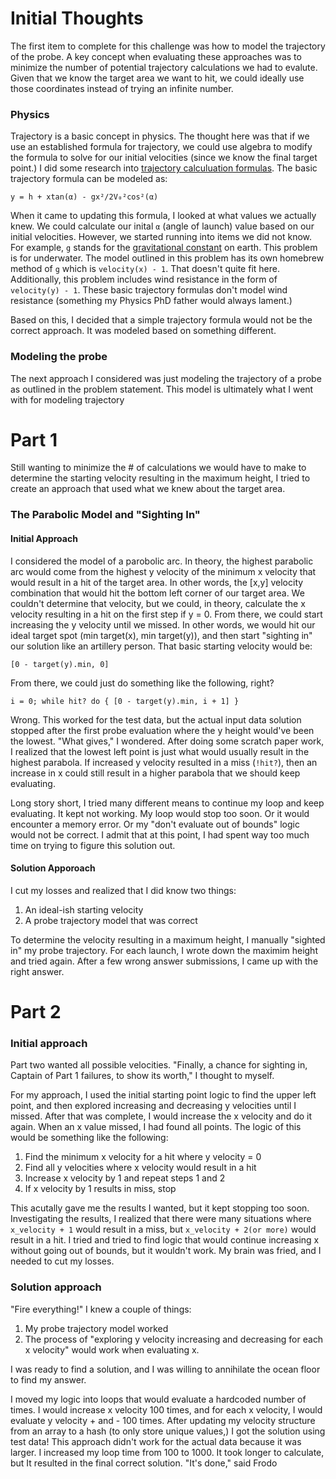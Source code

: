 # Initial Thoughts
The first item to complete for this challenge was how to model the trajectory of the probe. A key concept when evaluating these approaches was to minimize the number of potential trajectory calculations we had to evalute. Given that we know the target area we want to hit, we could ideally use those coordinates instead of trying an infinite number.

### Physics
Trajectory is a basic concept in physics. The thought here was that if we use an established formula for trajectory, we could use algebra to modify the formula to solve for our initial velocities (since we know the final target point.) I did some research into [trajectory calculuation formulas](https://www.omnicalculator.com/physics/trajectory-projectile-motion). The basic trajectory formula can be modeled as:

`y = h + xtan(α) - gx²/2V₀²cos²(α)`

When it came to updating this formula, I looked at what values we actually knew. We could calculate our inital `α` (angle of launch) value based on our initial velocities. However, we started running into items we did not know. For example, `g` stands for the [gravitational constant](https://www.cuemath.com/trajectory-formula/) on earth. This problem is for underwater. The model outlined in this problem has its own homebrew method of `g` which is `velocity(x) - 1`. That doesn't quite fit here. Additionally, this problem includes wind resistance in the form of `velocity(y) - 1`. These basic trajectory formulas don't model wind resistance (something my Physics PhD father would always lament.)

Based on this, I decided that a simple trajectory formula would not be the correct approach. It was modeled based on something different.

### Modeling the probe
The next approach I considered was just modeling the trajectory of a probe as outlined in the problem statement. This model is ultimately what I went with for modeling trajectory

# Part 1
Still wanting to minimize the # of calculations we would have to make to determine the starting velocity resulting in the maximum height, I tried to create an approach that used what we knew about the target area.

### The Parabolic Model and "Sighting In"
#### Initial Approach
I considered the model of a parobolic arc. In theory, the highest parabolic arc would come from the highest y velocity of the minimum x velocity that would result in a hit of the target area. In other words, the [x,y] velocity combination that would hit the bottom left corner of our target area. We couldn't determine that velocity, but we could, in theory, calculate the x velocity resulting in a hit on the first step if y = 0. From there, we could start increasing the y velocity until we missed. In other words, we would hit our ideal target spot (min target(x), min target(y)), and then start "sighting in" our solution like an artillery person. That basic starting velocity would be:

`[0 - target(y).min, 0]`

From there, we could just do something like the following, right?

`i = 0; while hit? do { [0 - target(y).min, i + 1] }`

Wrong. This worked for the test data, but the actual input data solution stopped after the first probe evaluation where the y height would've been the lowest. "What gives," I wondered. After doing some scratch paper work, I realized that the lowest left point is just what would usually result in the highest parabola. If increased y velocity resulted in a miss (`!hit?`), then an increase in x could still result in a higher parabola that we should keep evaluating.

Long story short, I tried many different means to continue my loop and keep evaluating. It kept not working. My loop would stop too soon. Or it would encounter a memory error. Or my "don't evaluate out of bounds" logic would not be correct. I admit that at this point, I had spent way too much time on trying to figure this solution out. 

#### Solution Apporoach
I cut my losses and realized that I did know two things:
1. An ideal-ish starting velocity
2. A probe trajectory model that was correct

To determine the velocity resulting in a maximum height, I manually "sighted in" my probe trajectory.  For each launch, I wrote down the maximim height and tried again. After a few wrong answer submissions, I came up with the right answer.

# Part 2
### Initial approach
Part two wanted all possible velocities. "Finally, a chance for sighting in, Captain of Part 1 failures, to show its worth," I thought to myself.

For my approach, I used the initial starting point logic to find the upper left point, and then explored increasing and decreasing y velocities until I missed. After that was complete, I would increase the x velocity and do it again. When an x value missed, I had found all points. The logic of this would be something like the following:
1. Find the minimum x velocity for a hit where y velocity = 0
2. Find all y velocities where x velocity would result in a hit
3. Increase x velocity by 1 and repeat steps 1 and 2
4. If x velocity by 1 results in miss, stop

This acutally gave me the results I wanted, but it kept stopping too soon. Investigating the results, I realized that there were many situations where `x_velocity + 1` would result in a miss, but `x_velocity + 2(or more)` would result in a hit. I tried and tried to find logic that would continue increasing x without going out of bounds, but it wouldn't work. My brain was fried, and I needed to cut my losses.

### Solution approach
"Fire everything!" I knew a couple of things:
1. My probe trajectory model worked
2. The process of "exploring y velocity increasing and decreasing for each x velocity" would work when evaluating x.
 
I was ready to find a solution, and I was willing to annihilate the ocean floor to find my answer.

I moved my logic into loops that would evaluate a hardcoded number of times. I would increase x velocity 100 times, and for each x velocity, I would evaluate y velocity + and - 100 times. After updating my velocity structure from an array to a hash (to only store unique values,) I got the solution using test data! This approach didn't work for the actual data because it was larger. I increased my loop time from 100 to 1000. It took longer to calculate, but It resulted in the final correct solution. "It's done," said Frodo
